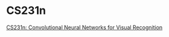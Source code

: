 # CS231n
[CS231n: Convolutional Neural Networks for Visual Recognition](http://cs231n.stanford.edu/)



